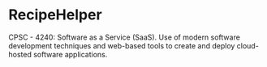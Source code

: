 # RecipeHelper
CPSC - 4240: Software as a Service (SaaS). Use of modern software development techniques and web-based tools to create and deploy cloud- hosted software applications.
